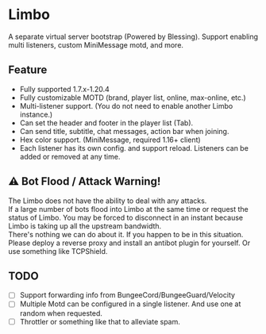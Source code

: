 # Limbo

A separate virtual server bootstrap (Powered by Blessing). Support enabling multi listeners, custom MiniMessage motd, and more.

## Feature

- Fully supported 1.7.x-1.20.4
 - Fully customizable MOTD (brand, player list, online, max-online, etc.)
 - Multi-listener support. (You do not need to enable another Limbo instance.)
 - Can set the header and footer in the player list (Tab).
 - Can send title, subtitle, chat messages, action bar when joining.
 - Hex color support. (MiniMessage, required 1.16+ client)
 - Each listener has its own config. and support reload. Listeners can be added or removed at any time.

## ⚠️ Bot Flood / Attack Warning!

The Limbo does not have the ability to deal with any attacks.  
If a large number of bots flood into Limbo at the same time or request the status of Limbo. 
You may be forced to disconnect in an instant because Limbo is taking up all the upstream bandwidth.  
There's nothing we can do about it. If you happen to be in this situation. 
Please deploy a reverse proxy and install an antibot plugin for yourself. Or use something like TCPShield.

## TODO

 - [ ] Support forwarding info from BungeeCord/BungeeGuard/Velocity
 - [ ] Multiple Motd can be configured in a single listener. And use one at random when requested.
 - [ ] Throttler or something like that to alleviate spam.
